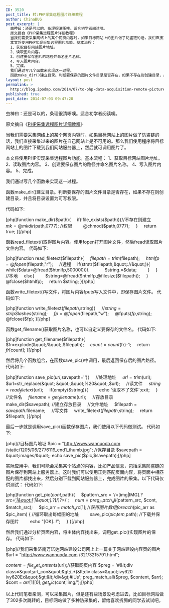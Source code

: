 ```yaml
---
ID: 3520
post_title: 转:PHP采集远程图片详细教程
author: ChinaBUG
post_excerpt: |
  虫神曰：还是可以的，条理很清晰噢。适合初学者阅读噢。
  原文摘自《PHP采集远程图片详细教程》
  当我们需要采集网络上的某个网页内容时，如果目标网站上的图片做了防盗链的话，我们直接采集过来的图片在自己网站上是不可用的。那么我们使用程序将目标网站上的图片下载到我们网站服务器上，然后就可调用图片了。
  本文将使用PHP实现采集远程图片功能。基本流程：
  1、获取目标网站图片地址。
  2、读取图片内容。
  3、创建要保存图片的路径并命名图片名称。
  4、写入图片内容。
  5、完成。
  我们通过写几个函数来实现这一过程。
  函数make_dir()建立目录。判断要保存的图片文件目录是否存在，如果不存在则创建目录，并且将目录设置为可写权限。
layout: post
permalink: >
  http://blog.ipodmp.com/2014/07/to-php-data-acquisition-remote-picture-tutorial.html
published: true
post_date: 2014-07-03 09:47:20
---
```

虫神曰：还是可以的，条理很清晰噢。适合初学者阅读噢。

原文摘自《<a href="http://bbs.51cto.com/thread-1114148-1.html" target="_blank">PHP采集远程图片详细教程</a>》

当我们需要采集网络上的某个网页内容时，如果目标网站上的图片做了防盗链的话，我们直接采集过来的图片在自己网站上是不可用的。那么我们使用程序将目标网站上的图片下载到我们网站服务器上，然后就可调用图片了。

本文将使用PHP实现采集远程图片功能。基本流程：
1、获取目标网站图片地址。
2、读取图片内容。
3、创建要保存图片的路径并命名图片名称。
4、写入图片内容。
5、完成。

我们通过写几个函数来实现这一过程。

函数make_dir()建立目录。判断要保存的图片文件目录是否存在，如果不存在则创建目录，并且将目录设置为可写权限。

代码如下:

[php]function make_dir($path){
    if(!file_exists($path)){//不存在则建立
        $mk=@mkdir($path,0777); //权限
        @chmod($path,0777);
    }
    return true;
}[/php]

函数read_filetext()取得图片内容。使用fopen打开图片文件，然后fread读取图片文件内容。
代码如下:

[php]function read_filetext($filepath){
    $filepath=trim($filepath);
    $htmlfp=@fopen($filepath,&quot;r&quot;);
    //远程
    if(strstr($filepath,&quot;://&quot;)){
        while($data=@fread($htmlfp,500000)){
            $string.=$data;
        }
    }
    //本地
    else{
        $string=@fread($htmlfp,@filesize($filepath));
    }
    @fclose($htmlfp);
    return $string;
}[/php]

函数write_filetext()写文件，将图片内容fputs写入文件中，即保存图片文件。
代码如下:

[php]function write_filetext($filepath,$string){
    //$string=stripSlashes($string);
    $fp=@fopen($filepath,&quot;w&quot;);
    @fputs($fp,$string);
    @fclose($fp);
}[/php]

函数get_filename()获取图片名称，也可以自定义要保存的文件名。
代码如下:

[php]function get_filename($filepath){
    $fr=explode(&quot;/&quot;,$filepath);
    $count=count($fr)-1;
    return $fr[$count];
}[/php]

然后将几个函数组合，在函数save_pic()中调用，最后返回保存后的图片路径。
代码如下:

[php]function save_pic($url,$savepath=''){
    //处理地址
    $url=trim($url);
    $url=str_replace(&quot; &quot;,&quot;%20&quot;,$url);
    //读文件
    $string=read_filetext($url);
    if(empty($string)){
        echo '读取不了文件';exit;
    }
    //文件名
    $filename = get_filename($url);
    //存放目录
    make_dir($savepath); //建立存放目录
    //文件地址
    $filepath = $savepath.$filename;
    //写文件
    write_filetext($filepath,$string);
    return $filepath;
}[/php]

最后一步就是调用save_pic()函数保存图片，我们使用以下代码做测试。
代码如下:

[php]//目标图片地址
$pic = &quot;http://www.wannuoda.com /static/1205/06/2776119_end1_thumb.jpg&quot;;
//保存目录
$savepath = &quot;images/&quot;;
echo save_pic($pic,$savepath);[/php]

实际应用中，我们可能会采集某个站点的内容，比如产品信息，包括采集防盗链的图片保存到网站上服务器上。这时我们可以使用正则匹配页面内容，将页面中相匹配的图片都找出来，然后分别下载到网站服务器上，完成图片的采集。以下代码仅供测试：
代码如下:

[php]function get_pic($cont,$path){
    $pattern_src = '/&lt;[img|IMG].*?src=[\'|\&quot;](.*?(?:[\.gif|\.jpg]))[\'|\&quot;].*?[\/]?&gt;/';
    $num = preg_match_all($pattern_src, $cont, $match_src);
    $pic_arr = $match_src[1]; //获得图片数组
    foreach ($pic_arr as $pic_item) { //循环取出每幅图的地址
        save_pic($pic_item,$path); //下载并保存图片
        echo &quot;[OK]..!&quot;;
    }
}[/php]

然后我们通过分析页面内容，将主体内容找出来，调用get_pic()实现图片的保存。
代码如下:

[php]//我们采集济南万诺达网站建设公司网上上一篇关于网站建设内容页的图片
$url = &quot;http://www.wannuoda.com /321/3215791.html&quot;;

$content = file_get_contents($url);//获取网页内容
$preg = '#&lt;div class=&quot;art_con&quot;&gt;(.*)&lt;div class=&quot;ivy620 ivy620Ex&quot;&gt;&lt;/div&gt;#iUs';
preg_match_all($preg, $content, $arr);
$cont = $arr[1][0];  
get_pic($cont,'img/');[/php]

以上代码笔者亲测，可以采集图片，但是还有些场景没考虑进去，比如目标网站做了302多次跳转的，目标网站做了多种防采集的，留给喜欢折腾的同学去试试吧。

&nbsp;